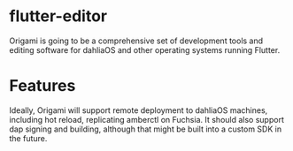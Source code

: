 # flutter-editor
Origami is going to be a comprehensive set of development tools and editing software for dahliaOS and other operating systems running Flutter. 
# Features
Ideally, Origami will support remote deployment to dahliaOS machines, including hot reload, replicating amberctl on Fuchsia. It should also support dap signing and building, although that might be built into a custom SDK in the future.
